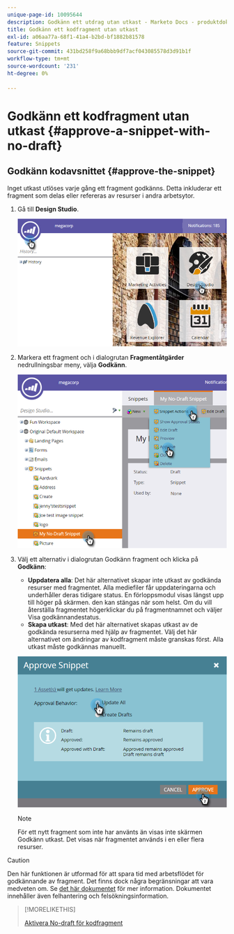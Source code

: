 ```yaml
---
unique-page-id: 10095644
description: Godkänn ett utdrag utan utkast - Marketo Docs - produktdokumentation
title: Godkänn ett kodfragment utan utkast
exl-id: a06aa77a-68f1-41a4-b2bd-bf1882b81578
feature: Snippets
source-git-commit: 431bd258f9a68bbb9df7acf043085578d3d91b1f
workflow-type: tm+mt
source-wordcount: '231'
ht-degree: 0%

---
```


# Godkänn ett kodfragment utan utkast {#approve-a-snippet-with-no-draft}

## Godkänn kodavsnittet {#approve-the-snippet}

Inget utkast utlöses varje gång ett fragment godkänns. Detta inkluderar ett fragment som delas eller refereras av resurser i andra arbetsytor.

1. Gå till **Design Studio**.

   ![](assets/go-to-design-studio.png)

1. Markera ett fragment och i dialogrutan **Fragmentåtgärder** nedrullningsbar meny, välja **Godkänn**.

   ![](assets/approve-snippet.png)

1. Välj ett alternativ i dialogrutan Godkänn fragment och klicka på **Godkänn**:

   * **Uppdatera alla**: Det här alternativet skapar inte utkast av godkända resurser med fragmentet. Alla mediefiler får uppdateringarna och underhåller deras tidigare status. En förloppsmodul visas längst upp till höger på skärmen. den kan stängas när som helst. Om du vill återställa fragmentet högerklickar du på fragmentnamnet och väljer Visa godkännandestatus.
   * **Skapa utkast**: Med det här alternativet skapas utkast av de godkända resurserna med hjälp av fragmentet. Välj det här alternativet om ändringar av kodfragment måste granskas först. Alla utkast måste godkännas manuellt.

   ![](assets/snippet-dialog-box.png)

   >[!NOTE]
   >
   >För ett nytt fragment som inte har använts än visas inte skärmen Godkänn utkast. Det visas när fragmentet används i en eller flera resurser.

>[!CAUTION]
>
>Den här funktionen är utformad för att spara tid med arbetsflödet för godkännande av fragment. Det finns dock några begränsningar att vara medveten om. Se [det här dokumentet](https://nation.marketo.com/docs/DOC-4415) för mer information. Dokumentet innehåller även felhantering och felsökningsinformation.

>[!MORELIKETHIS]
>
>[Aktivera No-draft för kodfragment](/help/marketo/product-docs/administration/users-and-roles/enable-no-draft-for-snippets.md)
